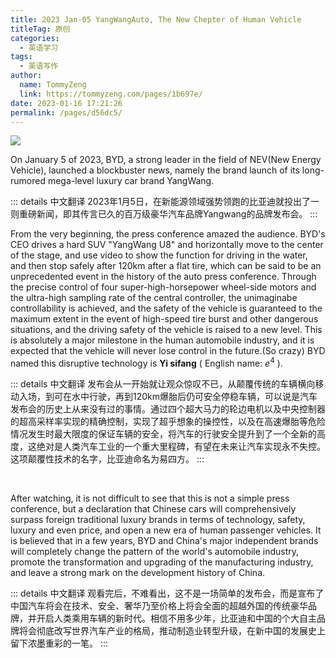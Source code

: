 ```yaml
---
title: 2023 Jan-05 YangWangAuto, The New Chepter of Human Vehicle
titleTag: 原创
categories: 
  - 英语学习
tags: 
  - 英语写作
author: 
  name: TommyZeng
  link: https://tommyzeng.com/pages/1b697e/
date: 2023-01-16 17:21:26
permalink: /pages/d56dc5/
---
```


![](https://gcore.jsdelivr.net/gh/TommyZeng777/picgo/img/202301100635616.jpg)

On January 5 of 2023, BYD, a strong leader in the field of NEV(New Energy Vehicle), launched a blockbuster news, namely the brand launch of its long-rumored mega-level luxury car brand YangWang.<!-- more -->

::: details 中文翻译
2023年1月5日，在新能源领域强势领跑的比亚迪就投出了一则重磅新闻，即其传言已久的百万级豪华汽车品牌Yangwang的品牌发布会。
:::
<br>

From the very beginning, the press conference amazed the audience. BYD's CEO drives a hard SUV "YangWang U8" and horizontally move to the center of the stage, and use video to show the function for driving in the water, and then stop safely after 120km after a flat tire, which can be said to be an unprecedented event in the history of the auto press conference. Through the precise control of four super-high-horsepower wheel-side motors and the ultra-high sampling rate of the central controller, the unimaginabe controllability is achieved, and the safety of the vehicle is guaranteed to the maximum extent in the event of high-speed tire burst and other dangerous situations, and the driving safety of the vehicle is raised to a new level. This is absolutely a major milestone in the human automobile industry, and it is expected that the vehicle will never lose control in the future.(So crazy) BYD named this disruptive technology is **Yi sifang** ( English name: $e^4$ ).


::: details 中文翻译
发布会从一开始就让观众惊叹不已，从颠覆传统的车辆横向移动入场，到可在水中行驶，再到120km爆胎后仍可安全停稳车辆，可以说是汽车发布会的历史上从来没有过的事情。通过四个超大马力的轮边电机以及中央控制器的超高采样率实现的精确控制，实现了超乎想象的操控性，以及在高速爆胎等危险情况发生时最大限度的保证车辆的安全，将汽车的行驶安全提升到了一个全新的高度，这绝对是人类汽车工业的一个重大里程碑，有望在未来让汽车实现永不失控。这项颠覆性技术的名字，比亚迪命名为易四方。
:::

<br>

After watching, it is not difficult to see that this is not a simple press conference, but a declaration that Chinese cars will comprehensively surpass foreign traditional luxury brands in terms of technology, safety, luxury and even price, and open a new era of human passenger vehicles. It is believed that in a few years, BYD and China's major independent brands will completely change the pattern of the world's automobile industry, promote the transformation and upgrading of the manufacturing  industry, and leave a strong mark on the development history of  China.

::: details 中文翻译
观看完后，不难看出，这不是一场简单的发布会，而是宣布了中国汽车将会在技术、安全、奢华乃至价格上将会全面的超越外国的传统豪华品牌，并开启人类乘用车辆的新时代。相信不用多少年，比亚迪和中国的个大自主品牌将会彻底改写世界汽车产业的格局，推动制造业转型升级，在新中国的发展史上留下浓墨重彩的一笔。
:::


